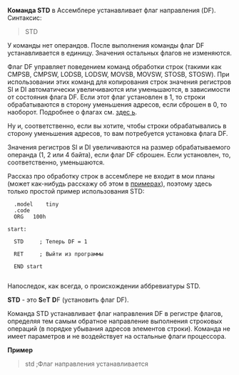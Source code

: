 **Команда STD** в Ассемблере устанавливает флаг направления (DF). Синтаксис:

>STD

У команды нет операндов. После выполнения команды флаг DF устанавливается в единицу. Значения остальных флагов не изменяются.

Флаг DF управляет поведением команд обработки строк (такими как CMPSB, CMPSW, LODSB, LODSW, MOVSB, MOVSW, STOSB, STOSW). При использовании этих команд для копирования строк значения регистров SI и DI автоматически увеличиваются или уменьшаются, в зависимости от состояния флага DF. Если этот флаг установлен в 1, то строки обрабатываются в сторону уменьшения адресов, если сброшен в 0, то наоборот. Подробнее о флагах см. [здес ь](http://av-assembler.ru/asm/afd/asm-flags-register.htm).

Ну и, соответственно, если вы хотите, чтобы строки обрабатывались в сторону уменьшения адресов, то вам потребуется установка флага DF.

Значения регистров SI и DI увеличиваются на размер обрабатываемого операнда (1, 2 или 4 байта), если флаг DF сброшен. Если установлен, то, соответственно, уменьшаются.

Рассказ про обработку строк в ассемблере не входит в мои планы (может как-нибудь расскажу об этом в [примерах](http://av-assembler.ru/source/)), поэтому здесь только простой пример использования STD:


```
  .model	tiny
  .code
  ORG 	100h
	
start:	
                                   
  STD     ; Теперь DF = 1
 	
  RET     ; Выйти из программы
	
  END start


```

Напоследок, как всегда, о происхождении аббревиатуры STD.

**STD** - это **S**e**T** **D**F (установить флаг DF).



Команда STD устанавливает флаг направления DF в регистре флагов, определяя тем самым обратное направление выполнения строковых операций (в порядке убывания адресов элементов строки). Команда не имеет параметров и не воздействует на остальные флаги процессора.

**Пример**

>   
> std ;Флаг направления устанавливается

